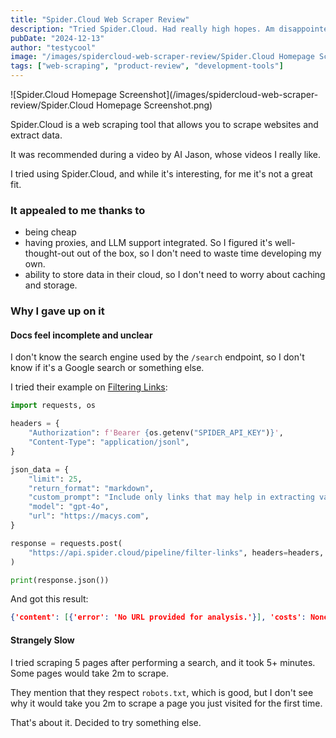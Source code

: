 ```yaml
---
title: "Spider.Cloud Web Scraper Review"
description: "Tried Spider.Cloud. Had really high hopes. Am disappointed."
pubDate: "2024-12-13"
author: "testycool"
image: "/images/spidercloud-web-scraper-review/Spider.Cloud Homepage Screenshot.png"
tags: ["web-scraping", "product-review", "development-tools"]
---
```


![Spider.Cloud Homepage Screenshot](/images/spidercloud-web-scraper-review/Spider.Cloud Homepage Screenshot.png)

Spider.Cloud is a web scraping tool that allows you to scrape websites and extract data. 

It was recommended during a video by AI Jason, whose videos I really like.

I tried using Spider.Cloud, and while it's interesting, for me it's not a great fit.

### It appealed to me thanks to

- being cheap
- having proxies, and LLM support integrated. So I figured it's well-thought-out out of the box, so I don't need to waste time developing my own.
- ability to store data in their cloud, so I don't need to worry about caching and storage.

### Why I gave up on it

#### Docs feel incomplete and unclear

I don't know the search engine used by the `/search` endpoint, so I don't know if it's a Google search or something else.

I tried their example on [Filtering Links](https://spider.cloud/docs/api#filter-links):

```python
import requests, os

headers = {
    "Authorization": f'Bearer {os.getenv("SPIDER_API_KEY")}',
    "Content-Type": "application/jsonl",
}

json_data = {
    "limit": 25,
    "return_format": "markdown",
    "custom_prompt": "Include only links that may help in extracting value when shopping at Macy's.",
    "model": "gpt-4o",
    "url": "https://macys.com",
}

response = requests.post(
    "https://api.spider.cloud/pipeline/filter-links", headers=headers, json=json_data
)

print(response.json())
```

And got this result:

```json
{'content': [{'error': 'No URL provided for analysis.'}], 'costs': None, 'error': '', 'status': 200}
```

#### Strangely Slow

I tried scraping 5 pages after performing a search, and it took 5+ minutes. Some pages would take 2m to scrape.

They mention that they respect `robots.txt`, which is good, but I don't see why it would take you 2m to scrape a page you just visited for the first time.

That's about it. Decided to try something else. 